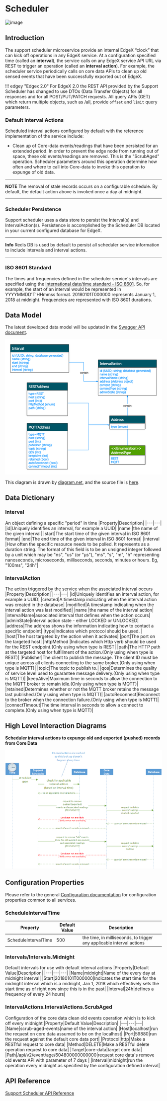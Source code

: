 # Scheduler

![image](EdgeX_SupportingServicesScheduling.png)

## Introduction

The support scheduler microservice provide an internal EdgeX “clock” that can kick off operations in any EdgeX service.  At a configuration specified time (called an **interval**), the service calls on any EdgeX service API URL via REST to trigger an operation (called an **interval action**).  For example, the scheduler service periodically calls on core data APIs to clean up old sensed events that have been successfully exported out of EdgeX.

!!! edgey "Edgex 2.0"
    For EdgeX 2.0 the REST API provided by the Support Scheduler has changed to use DTOs (Data Transfer Objects) for all responses and for all POST/PUT/PATCH requests. All query APIs (GET) which return multiple objects, such as /all, provide `offset` and `limit` query parameters. 

### Default Interval Actions

Scheduled interval actions configured by default with the reference implementation of the service include:

- Clean up of Core-data events/readings that have been persisted for an extended period. In order to prevent the edge node from running out of space, these old events/readings are removed. This is the "ScrubAged" operation. Scheduler parameters around this operation determine how often and where to call into Core-data to invoke this operation to expunge of old data.

---
**NOTE**
The removal of stale records occurs on a configurable schedule. By default, the default action above is invoked once a day at midnight.

---

### Scheduler Persistence

Support scheduler uses a data store to persist the Interval(s) and IntervalAction(s). Persistence is accomplished by the Scheduler DB located
in your current configured database for EdgeX.

---
**Info**
    Redis DB is used by default to persist all scheduler service information to include intervals and interval actions.

---
### ISO 8601 Standard

The times and frequencies defined in the scheduler service's intervals are specified using the [international date/time standard - ISO 8601](https://en.wikipedia.org/wiki/ISO_8601).  So, for example, the start of an interval would be represented in YYYYMMDD'T'HHmmss format.  20180101T000000 represents January 1, 2018 at midnight.  Frequencies are represented with ISO 8601 durations. 

## Data Model
The latest developed data model will be updated in the [Swagger API document](https://app.swaggerhub.com/apis-docs/EdgeXFoundry1/support-scheduler/2.0.0).

![image](EdgeX_SupportSchedulerModel.png)

This diagram is drawn by [diagram.net](https://app.diagrams.net/), and the source file is [here]( EdgeX_SupportSchedulerModel.xml).
## Data Dictionary
### Interval
An object defining a specific "period" in time
|Property|Description|
|---|---|
|id|Uniquely identifies an interval, for example a UUID|
|name |the name of the given interval|
|start|The start time of the given interval in ISO 8601 format|
|end|The end time of the given interval in ISO 8601 format|
|interval |How often the specific resource needs to be polled. It represents as a duration string. The format of this field is to be an unsigned integer followed by a unit which may be "ns", "us" (or "µs"), "ms", "s", "m", "h" representing nanoseconds, microseconds, milliseconds, seconds, minutes or hours. Eg, "100ms", "24h"|
### IntervalAction
The action triggered by the service when the associated interval occurs
|Property|Description|
|---|---|
|id|Uniquely identifies an interval action, for example a UUID|
|created|A timestamp indicating when the interval action was created in the database|
|modified|A timestamp indicating when the interval action was last modified|
|name |the name of the interval action|
|intervalName|associated interval that defines when the action occurs|
|adminState|interval action state - either LOCKED or UNLOCKED|
|address|The address shows the information indicating how to contact a specific endpoint|
|type|Indicates which protocol should be used. |
|host|The host targeted by the action when it activates|
|port|The port on the targeted host|
|httpMethod |Indicates which Http verb should be used for the REST endpoint.(Only using when type is REST|
|path|The HTTP path at the targeted host for fulfillment of the action.(Only using when type is REST)|
|Publisher|The client to publish the message. The client ID must be unique across all clients connecting to the same broker.(Only using when type is MQTT)|
|topic|The topic to publish to.|
|qos|Determines the quality of service level used to guarantee message delivery.(Only using when type is MQTT)|
|keepAlive|Maximum time in seconds to allow the connection to the MQTT broker to remain idle.(Only using when type is MQTT)|
|retained|Determines whether or not the MQTT broker retains the message last published.(Only using when type is MQTT)|
|autoReconnect|Reconnect to the broker when the connection failure.(Only using when type is MQTT)|
|connectTimeout|The time interval in seconds to allow a connect to complete.(Only using when type is MQTT)|

## High Level Interaction Diagrams

**Scheduler interval actions to expunge old and exported (pushed) records from Core Data**

![image](EdgeX_CoreDataCleanUp.png)

## Configuration Properties

Please refer to the general [Configuration documentation](../../configuration/CommonConfiguration.md) for configuration properties common to all services.

### ScheduleIntervalTime
|Property|Default Value|Description|
|---|---|---|
|ScheduleIntervalTime|500|the time, in milliseconds, to trigger any applicable interval actions|
### Intervals/Intervals.Midnight
Default intervals for use with default interval actions
|Property|Default Value|Description|
|---|---|---|
|Name|midnight|Name of the every day at midnight interval|
|Start|20180101T000000|Indicates the start time for the midnight interval which is a midnight, Jan 1, 2018 which effectively sets the start time as of right now since this is in the past|
|Interval|24h|defines a frequency of every 24 hours|
### IntervalActions.IntervalActions.ScrubAged
Configuration of the core data clean old events operation which is to kick off every midnight
|Property|Default Value|Description|
|---|---|---|
|Name|scrub-aged-events|name of the interval action|
|Host|localhost|run the request on core data assumed to be on the localhost|
|Port|59880|run the request against the default core data port|
|Protocol|http|Make a RESTful request to core data|
|Method|DELETE|Make a RESTful delete operation request to core data|
|Target|core-data|target core data|
|Path|/api/v2/event/age/604800000000000|request core data's remove old events API with parameter of 7 days |
|Interval|midnight|run the operation every midnight as specified by the configuration defined interval|


## API Reference
[Support Scheduler API Reference](../../../api/support/Ch-APISupportScheduler.md )
